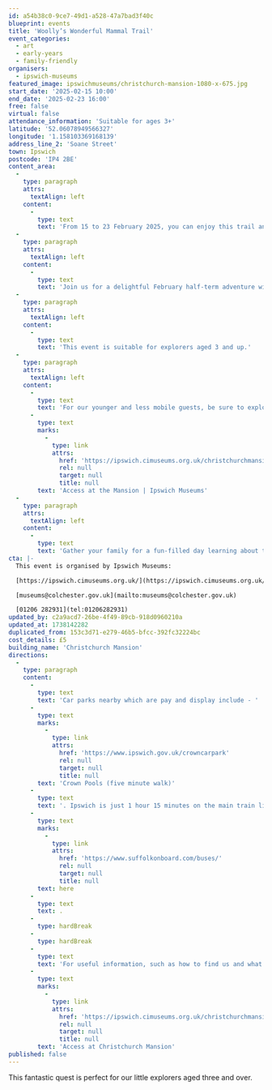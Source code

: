 ```yaml
---
id: a54b38c0-9ce7-49d1-a528-47a7bad3f40c
blueprint: events
title: 'Woolly’s Wonderful Mammal Trail'
event_categories:
  - art
  - early-years
  - family-friendly
organisers:
  - ipswich-museums
featured_image: ipswichmuseums/christchurch-mansion-1080-x-675.jpg
start_date: '2025-02-15 10:00'
end_date: '2025-02-23 16:00'
free: false
virtual: false
attendance_information: 'Suitable for ages 3+'
latitude: '52.06078949566327'
longitude: '1.158103369168139'
address_line_2: 'Soane Street'
town: Ipswich
postcode: 'IP4 2BE'
content_area:
  -
    type: paragraph
    attrs:
      textAlign: left
    content:
      -
        type: text
        text: 'From 15 to 23 February 2025, you can enjoy this trail anytime during our opening hours, which are Tuesday through Saturday from 10:00 AM to 4:00 PM and Sunday from 11:00 AM to 4:00 PM.'
  -
    type: paragraph
    attrs:
      textAlign: left
    content:
      -
        type: text
        text: 'Join us for a delightful February half-term adventure with Woolly’s Wonderful Mammal Trail! Wander through the historic rooms of Christchurch Mansion and seek out all 12 Woollys, ingeniously hidden to enchant visitors of all ages. Team up with Woolly to uncover these hidden treasures, and a special surprise awaits you as your reward!'
  -
    type: paragraph
    attrs:
      textAlign: left
    content:
      -
        type: text
        text: 'This event is suitable for explorers aged 3 and up.'
  -
    type: paragraph
    attrs:
      textAlign: left
    content:
      -
        type: text
        text: 'For our younger and less mobile guests, be sure to explore the accessible Hedgehog Trail located on the ground floor. It’s designed for everyone to enjoy at their own pace. For useful information, such as how to find us and what facilities the Mansion has, we recommend reading our Access information: '
      -
        type: text
        marks:
          -
            type: link
            attrs:
              href: 'https://ipswich.cimuseums.org.uk/christchurchmansionaccess/'
              rel: null
              target: null
              title: null
        text: 'Access at the Mansion | Ipswich Museums'
  -
    type: paragraph
    attrs:
      textAlign: left
    content:
      -
        type: text
        text: 'Gather your family for a fun-filled day learning about the wonderful world of mammals at Christchurch Mansion!'
cta: |-
  This event is organised by Ipswich Museums:

  [https://ipswich.cimuseums.org.uk/](https://ipswich.cimuseums.org.uk/) 

  [museums@colchester.gov.uk](mailto:museums@colchester.gov.uk)

  [01206 282931](tel:01206282931)
updated_by: c2a9acd7-26be-4f49-89cb-918d0960210a
updated_at: 1738142282
duplicated_from: 153c3d71-e279-46b5-bfcc-392fc32224bc
cost_details: £5
building_name: 'Christchurch Mansion'
directions:
  -
    type: paragraph
    content:
      -
        type: text
        text: 'Car parks nearby which are pay and display include - '
      -
        type: text
        marks:
          -
            type: link
            attrs:
              href: 'https://www.ipswich.gov.uk/crowncarpark'
              rel: null
              target: null
              title: null
        text: 'Crown Pools (five minute walk)'
      -
        type: text
        text: '. Ipswich is just 1 hour 15 minutes on the main train line from London to Norwich.  Arriving at Ipswich Station the museum is approximately 20 minute walk or short bus ride to the town centre. The museum is a five minute walk from Tower Ramparts bus station in the town centre - see the latest bus timetables '
      -
        type: text
        marks:
          -
            type: link
            attrs:
              href: 'https://www.suffolkonboard.com/buses/'
              rel: null
              target: null
              title: null
        text: here
      -
        type: text
        text: .
      -
        type: hardBreak
      -
        type: hardBreak
      -
        type: text
        text: 'For useful information, such as how to find us and what facilities Christchurch Mansion has, we recommend reading our Access information: '
      -
        type: text
        marks:
          -
            type: link
            attrs:
              href: 'https://ipswich.cimuseums.org.uk/christchurchmansionaccess/'
              rel: null
              target: null
              title: null
        text: 'Access at Christchurch Mansion'
published: false
---
```

This fantastic quest is perfect for our little explorers aged three and over.